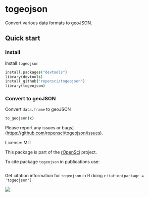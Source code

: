 togeojson
========

Convert various data formats to geoJSON.

## Quick start

### Install

Install `togeojson`

```coffee
install.packages("devtools")
library(devtools)
install_github("ropensci/togeojson")
library(togeojson)
```

### Convert to geoJSON

Convert `data.frame` to geoJSON

```coffee
to_geojson(x)
```

Please report any issues or bugs](https://github.com/ropensci/togeojson/issues).

License: MIT

This package is part of the [rOpenSci](http://ropensci.org/packages) project.

To cite package `togeojson` in publications use:

```coffee

```

Get citation information for `togeojson` in R doing `citation(package = 'togeojson')`

[![](http://ropensci.org/public_images/github_footer.png)](http://ropensci.org)